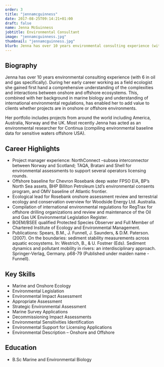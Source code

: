 ```yaml
---
order: 3
title: "jennamcguinness"
date: 2017-08-25T09:14:21+01:00
draft: false
name: Jenna McGuinness
jobtitle: Environmental Consultant
image: "jennamcguinness.jpg"
thumbnail: "jennamcguinness.jpg"
blurb: Jenna has over 10 years environmental consulting experience (with 6 in oil and gas specifically).
---
```


## Biography

<p>
    Jenna has over 10 years environmental consulting experience (with 6
    in oil and gas specifically). During her early career working as a field
    ecologist she gained first hand a comprehensive understanding of
    the complexities and interactions between onshore and offshore
    ecosystems. This, combined with her background in marine biology and
    understanding of international environmental regulations, has enabled
    her to add value to clients whether projects are in onshore or offshore
    environments.
</p>
<p>
    Her portfolio includes projects from around the world including America,
    Australia, Norway and the UK. Most recently Jenna has acted as an
    environmental researcher for Continua (compiling environmental
    baseline data for sensitive waters offshore USA).
</p>

## Career Highlights

* Project manager experience: NorthConnect –subsea interconnector
between Norway and Scotland; TAQA, Bratani and Shell for
environmental assessments to support several operators licensing
rounds.
* Offshore baseline for Chevron Rosebank deep water FPSO EIA, BP’s
North Sea assets, BHP Billiton Petroleum Ltd’s environmental consents
program, and OMV baseline of Atlantic frontier.
* Ecological lead for Rosebank onshore assessment review and
terrestrial ecology and conservation overview for Woodside Energy
Ltd. Australia.
* Compilation of international environmental regulations for RegTrax for
offshore drilling organizations and review and maintenance of the Oil
and Gas UK Environmental Legislation Register.
* BOEM/BSEE qualified Protected Species Observer and Full Member of
Chartered Institute of Ecology and Environmental Management.
* Publications: Spears, B.M., J. Funnell, J. Saunders, & D.M. Paterson.
(2007). On the boundaries: sediment stability measurements across
aquatic ecosystems. In: Westrich, B., & U. Fostner (Eds). Sediment
dynamics and pollutant mobility in rivers: an interdisciplinary approach.
Springer-Verlag, Germany. p68-79 (Published under maiden name
-Funnell).

<split>

## Key Skills

* Marine and Onshore Ecology
* Environmental Legislation
* Environmental Impact Assessment
* Appropriate Assessment
* Strategic Environmental Assessment
* Marine Survey Applications
* Decommissioning Impact Assessments
* Environmental Sensitivities Identification
* Environmental Support for Licensing Applications
* Environmental Description – Onshore and Offshore

## Education
* B.Sc Marine and Environmental Biology
